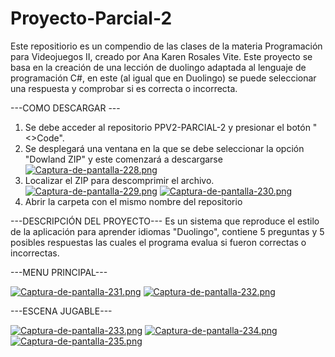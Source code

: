 # Proyecto-Parcial-2
Este repositiorio es un compendio de las clases de la materia Programación para Videojuegos II, creado por Ana Karen Rosales Vite.
Este proyecto se basa en la creación de una lección de duolingo adaptada al lenguaje de programación C#, en este (al igual que en Duolingo) se puede seleccionar una respuesta y comprobar si es correcta o incorrecta.

---COMO DESCARGAR ---
1. Se debe acceder al repositorio PPV2-PARCIAL-2 y presionar el botón "<>Code".
2. Se desplegará una ventana en la que se debe seleccionar la opción "Dowland ZIP" y este comenzará a descargarse
   [![Captura-de-pantalla-228.png](https://i.postimg.cc/4d6C11wd/Captura-de-pantalla-228.png)](https://postimg.cc/62p1WnkJ)
3. Localizar el ZIP para descomprimir el archivo.
 [![Captura-de-pantalla-229.png](https://i.postimg.cc/WbnkyLtm/Captura-de-pantalla-229.png)](https://postimg.cc/ykDxJGmW)
 [![Captura-de-pantalla-230.png](https://i.postimg.cc/V6WfNwxD/Captura-de-pantalla-230.png)](https://postimg.cc/Vr5Q7xLC)
4. Abrir la carpeta con el mismo nombre del repositorio

---DESCRIPCIÓN DEL PROYECTO---
Es un sistema que reproduce el estilo de la aplicación para aprender idiomas "Duolingo", contiene 5 preguntas y 5 posibles respuestas las cuales el programa evalua si fueron correctas o incorrectas.

---MENU PRINCIPAL---

[![Captura-de-pantalla-231.png](https://i.postimg.cc/CMJ8PpRG/Captura-de-pantalla-231.png)](https://postimg.cc/F1d1zqgz)
[![Captura-de-pantalla-232.png](https://i.postimg.cc/7PBC11RX/Captura-de-pantalla-232.png)](https://postimg.cc/5jCNbzbF)

---ESCENA JUGABLE---

[![Captura-de-pantalla-233.png](https://i.postimg.cc/DZngGQNn/Captura-de-pantalla-233.png)](https://postimg.cc/zL2KZh5c)
[![Captura-de-pantalla-234.png](https://i.postimg.cc/K8TrssSm/Captura-de-pantalla-234.png)](https://postimg.cc/TKRDK03s)
[![Captura-de-pantalla-235.png](https://i.postimg.cc/Hx6Q7q59/Captura-de-pantalla-235.png)](https://postimg.cc/hz7Jk32X)

